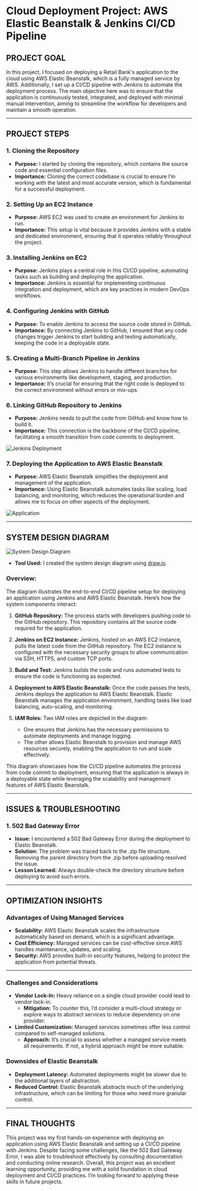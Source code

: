 # Cloud Deployment Project: AWS Elastic Beanstalk & Jenkins CI/CD Pipeline

## PROJECT GOAL

In this project, I focused on deploying a Retail Bank's application to the cloud using AWS Elastic Beanstalk, which is a fully managed service by AWS. Additionally, I set up a CI/CD pipeline with Jenkins to automate the deployment process. The main objective here was to ensure that the application is continuously tested, integrated, and deployed with minimal manual intervention, aiming to streamline the workflow for developers and maintain a smooth operation.

---

## PROJECT STEPS

### 1. Cloning the Repository
- **Purpose:** I started by cloning the repository, which contains the source code and essential configuration files.
- **Importance:** Cloning the correct codebase is crucial to ensure I’m working with the latest and most accurate version, which is fundamental for a successful deployment.

### 2. Setting Up an EC2 Instance
- **Purpose:** AWS EC2 was used to create an environment for Jenkins to run.
- **Importance:** This setup is vital because it provides Jenkins with a stable and dedicated environment, ensuring that it operates reliably throughout the project.

### 3. Installing Jenkins on EC2
- **Purpose:** Jenkins plays a central role in this CI/CD pipeline, automating tasks such as building and deploying the application.
- **Importance:** Jenkins is essential for implementing continuous integration and deployment, which are key practices in modern DevOps workflows.

### 4. Configuring Jenkins with GitHub
- **Purpose:** To enable Jenkins to access the source code stored in GitHub.
- **Importance:** By connecting Jenkins to GitHub, I ensured that any code changes trigger Jenkins to start building and testing automatically, keeping the code in a deployable state.
  
### 5. Creating a Multi-Branch Pipeline in Jenkins
- **Purpose:** This step allows Jenkins to handle different branches for various environments like development, staging, and production.
- **Importance:** It’s crucial for ensuring that the right code is deployed to the correct environment without errors or mix-ups.

### 6. Linking GitHub Repository to Jenkins
- **Purpose:** Jenkins needs to pull the code from GitHub and know how to build it.
- **Importance:** This connection is the backbone of the CI/CD pipeline, facilitating a smooth transition from code commits to deployment.

![Jenkins Deployment](/images/jenkins-deployment-successful.png)

### 7. Deploying the Application to AWS Elastic Beanstalk
- **Purpose:** AWS Elastic Beanstalk simplifies the deployment and management of the application.
- **Importance:** Using Elastic Beanstalk automates tasks like scaling, load balancing, and monitoring, which reduces the operational burden and allows me to focus on other aspects of the deployment.

![Application](/images/application-homepage.png)

---

## SYSTEM DESIGN DIAGRAM

![System Design Diagram](/images/cicd-pipeline-system-diagram.png)

- **Tool Used:** I created the system design diagram using [draw.io](https://app.diagrams.net/).

### Overview:
The diagram illustrates the end-to-end CI/CD pipeline setup for deploying an application using Jenkins and AWS Elastic Beanstalk. Here’s how the system components interact:

1. **GitHub Repository:** The process starts with developers pushing code to the GitHub repository. This repository contains all the source code required for the application.

2. **Jenkins on EC2 Instance:** Jenkins, hosted on an AWS EC2 instance, pulls the latest code from the GitHub repository. The EC2 instance is configured with the necessary security groups to allow communication via SSH, HTTPS, and custom TCP ports.

3. **Build and Test:** Jenkins builds the code and runs automated tests to ensure the code is functioning as expected.

4. **Deployment to AWS Elastic Beanstalk:** Once the code passes the tests, Jenkins deploys the application to AWS Elastic Beanstalk. Elastic Beanstalk manages the application environment, handling tasks like load balancing, auto-scaling, and monitoring.

5. **IAM Roles:** Two IAM roles are depicted in the diagram:
   - One ensures that Jenkins has the necessary permissions to automate deployments and manage logging.
   - The other allows Elastic Beanstalk to provision and manage AWS resources securely, enabling the application to run and scale effectively.

This diagram showcases how the CI/CD pipeline automates the process from code commit to deployment, ensuring that the application is always in a deployable state while leveraging the scalability and management features of AWS Elastic Beanstalk.

---

## ISSUES & TROUBLESHOOTING

### 1. 502 Bad Gateway Error
- **Issue:** I encountered a 502 Bad Gateway Error during the deployment to Elastic Beanstalk.
- **Solution:** The problem was traced back to the .zip file structure. Removing the parent directory from the .zip before uploading resolved the issue.
- **Lesson Learned:** Always double-check the directory structure before deploying to avoid such errors.

---

## OPTIMIZATION INSIGHTS

### Advantages of Using Managed Services
- **Scalability:** AWS Elastic Beanstalk scales the infrastructure automatically based on demand, which is a significant advantage.
- **Cost Efficiency:** Managed services can be cost-effective since AWS handles maintenance, updates, and scaling.
- **Security:** AWS provides built-in security features, helping to protect the application from potential threats.

---

### Challenges and Considerations
- **Vendor Lock-In:** Heavy reliance on a single cloud provider could lead to vendor lock-in.
  - **Mitigation:** To counter this, I’d consider a multi-cloud strategy or explore ways to abstract services to reduce dependency on one provider.
- **Limited Customization:** Managed services sometimes offer less control compared to self-managed solutions.
  - **Approach:** It’s crucial to assess whether a managed service meets all requirements. If not, a hybrid approach might be more suitable.

### Downsides of Elastic Beanstalk
- **Deployment Latency:** Automated deployments might be slower due to the additional layers of abstraction.
- **Reduced Control:** Elastic Beanstalk abstracts much of the underlying infrastructure, which can be limiting for those who need more granular control.

---

## FINAL THOUGHTS

This project was my first hands-on experience with deploying an application using AWS Elastic Beanstalk and setting up a CI/CD pipeline with Jenkins. Despite facing some challenges, like the 502 Bad Gateway Error, I was able to troubleshoot effectively by consulting documentation and conducting online research. Overall, this project was an excellent learning opportunity, providing me with a solid foundation in cloud deployment and CI/CD practices. I’m looking forward to applying these skills in future projects.
